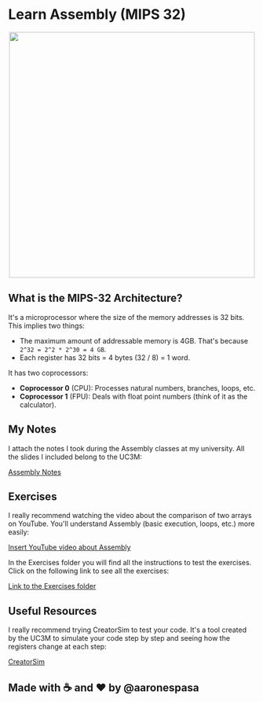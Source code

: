 # Learn Assembly (MIPS 32)

<p align="center"><img src="https://wavecomp.ai/wp-content/uploads/2019/03/Wave_MIPS-Technology-Infographic.png" width="500" /></p>

## What is the MIPS-32 Architecture?

It's a microprocessor where the size of the memory addresses is 32 bits. This implies two things:

- The maximum amount of addressable memory is 4GB. That's because `2^32 = 2^2 * 2^30 = 4 GB`.
- Each register has 32 bits = 4 bytes (32 / 8) = 1 word.

It has two coprocessors:

- **Coprocessor 0** (CPU): Processes natural numbers, branches, loops, etc.
- **Coprocessor 1** (FPU): Deals with float point numbers (think of it as the calculator).



## My Notes

I attach the notes I took during the Assembly classes at my university. All the slides I included belong to the UC3M:

[Assembly Notes](https://aaronespasa.notion.site/3-Assembly-daeae594d0aa44cb8a806d7611f88113)



## Exercises

I really recommend watching the video about the comparison of two arrays on YouTube. You'll understand Assembly (basic execution, loops, etc.) more easily:



[Insert YouTube video about Assembly](https://www.youtube.com/)



In the Exercises folder you will find all the instructions to test the exercises. Click on the following link to see all the exercises:



[Link to the Exercises folder](https://github.com/aaronespasa/Learn-Assembly/tree/main/Exercises)



## Useful Resources

I really recommend trying CreatorSim to test your code. It's a tool created by the UC3M to simulate your code step by step and seeing how the registers change at each step:



[CreatorSim](https://creatorsim.github.io/creator/)



## Made with ☕️ and ❤️ by @aaronespasa

